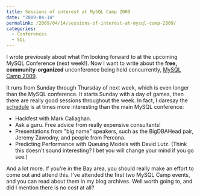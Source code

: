 ```yaml
---
title: Sessions of interest at MySQL Camp 2009
date: "2009-04-14"
permalink: /2009/04/14/sessions-of-interest-at-mysql-camp-2009/
categories:
  - Conferences
  - SQL
---
```

I wrote previously about what I'm looking forward to at the upcoming MySQL Conference (next week!). Now I want to write about the **free, community-organized** unconference being held concurrently, [MySQL Camp 2009][1].

It runs from Sunday through Thursday of next week, which is even longer than the MySQL conference. It starts Sunday with a day of games, then there are really good sessions throughout the week. In fact, I daresay the [schedule][2] is at times more interesting than the main MySQL conference:

*   Hackfest with Mark Callaghan.
*   Ask a guru. Free advice from really expensive consultants!
*   Presentations from "big name" speakers, such as the BigDBAHead pair, Jeremy Zawodny, and people from Percona.
*   Predicting Performance with Queuing Models with David Lutz. (Think this doesn't sound interesting? I bet you will change your mind if you go see.)

And a lot more. If you're in the Bay area, you should really make an effort to come out and attend this. I've attended the first two MySQL Camp events, and you can read about them in my blog archives. Well worth going to, and did I mention there is no cost at all?

 [1]: http://forge.mysql.com/wiki/MySQLCamp2009
 [2]: http://forge.mysql.com/wiki/MySQL_Camp_2009_Sessions
